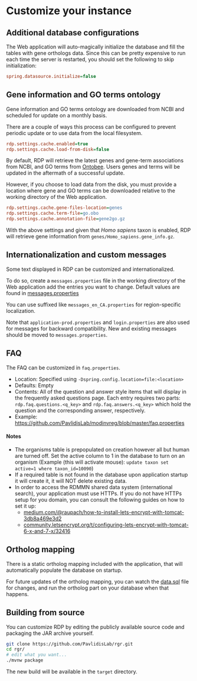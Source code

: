 # Customize your instance

## Additional database configurations

The Web application will auto-magically initialize the database and fill the
tables with gene orthologs data. Since this can be pretty expensive to run each
time the server is restarted, you should set the following to skip
initialization:

```ini
spring.datasource.initialize=false
```

## Gene information and GO terms ontology

Gene information and GO terms ontology are downloaded from NCBI and scheduled
for update on a monthly basis.

There are a couple of ways this process can be configured to prevent periodic
update or to use data from the local filesystem.

```ini
rdp.settings.cache.enabled=true
rdp.settings.cache.load-from-disk=false
```

By default, RDP will retrieve the latest genes and gene-term associations from
NCBI, and GO terms from [Ontobee](http://www.ontobee.org/ontology/OBI). Users
genes and terms will be updated in the aftermath of a successful update.

However, if you choose to load data from the disk, you must provide a location
where gene and GO terms can be downloaded relative to the working directory of
the Web application.

```ini
rdp.settings.cache.gene-files-location=genes
rdp.settings.cache.term-file=go.obo
rdp.settings.cache.annotation-file=gene2go.gz
```

With the above settings and given that *Homo sapiens* taxon is enabled, RDP
will retrieve gene information from `genes/Homo_sapiens.gene_info.gz`.

## Internationalization and custom messages

Some text displayed in RDP can be customized and internationalized.

To do so, create a `messages.properties` file in the working directory of the Web application
add the entries you want to change. Default values are found in
[messages.properties](https://github.com/PavlidisLab/rgr/blob/development/src/main/resources/messages.properties)

You can use suffixed like `messages_en_CA.properties` for region-specific
localization.

Note that `application-prod.properties` and `login.properties` are also used
for messages for backward compatibility. New and existing messages should be
moved to `messages.properties`.

## FAQ

The FAQ can be customized in `faq.properties`.

  - Location: Specified using `-Dspring.config.location=file:<location>`
  - Defaults: Empty
  - Contents: All of the question and answer style items that will display in the frequently asked questions page. Each entry requires two parts: `rdp.faq.questions.<q_key>` and `rdp.faq.answers.<q_key>` which hold the question and the corresponding answer, respectively.
  - Example: https://github.com/PavlidisLab/modinvreg/blob/master/faq.properties

#### Notes
* The organisms table is prepopulated on creation however all but human are turned off. Set the active column to 1 in the database to turn on an organism (Example (this will activate mouse): `update taxon set active=1 where taxon_id=10090`)
* If a required table is not found in the database upon application startup it will create it, it will NOT delete existing data.
* In order to access the RDMMN shared data system (international search), your application must use HTTPs. If you do not have HTTPs setup for you domain, you can consult the following guides on how to set it up:
    - [medium.com/@raupach/how-to-install-lets-encrypt-with-tomcat-3db8a469e3d2](https://medium.com/@raupach/how-to-install-lets-encrypt-with-tomcat-3db8a469e3d2)
    - [community.letsencrypt.org/t/configuring-lets-encrypt-with-tomcat-6-x-and-7-x/32416](https://community.letsencrypt.org/t/configuring-lets-encrypt-with-tomcat-6-x-and-7-x/32416)

## Ortholog mapping

There is a static ortholog mapping included with the application, that will automatically populate the database on startup.

For future updates of the ortholog mapping, you can watch the
[data.sql](https://github.com/PavlidisLab/modinvreg/blob/development/src/main/resources/data.sql)
file for changes, and run the ortholog part on your database when that happens.

## Building from source

You can customize RDP by editing the publicly available source code and
packaging the JAR archive yourself.

```bash
git clone https://github.com/PavlidisLab/rgr.git
cd rgr/
# edit what you want...
./mvnw package
```

The new build will be available in the `target` directory.

